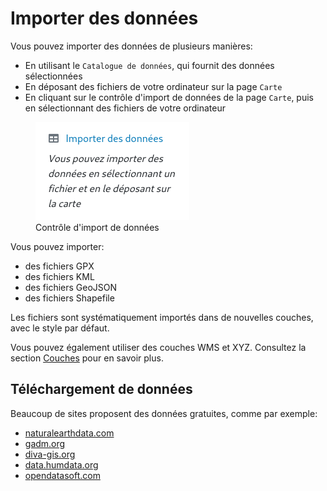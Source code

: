 <a name="data-import"></a>

# Importer des données

Vous pouvez importer des données de plusieurs manières:

- En utilisant le `Catalogue de données`, qui fournit des données sélectionnées
- En déposant des fichiers de votre ordinateur sur la page `Carte`
- En cliquant sur le contrôle d'import de données de la page `Carte`, puis en sélectionnant des fichiers de
  votre ordinateur

<figure>
    <img src="./assets/data-import.png" alt="Contrôle d'import de données"/>
    <figcaption>Contrôle d'import de données</figcaption>
</figure>

Vous pouvez importer:

- des fichiers GPX
- des fichiers KML
- des fichiers GeoJSON
- des fichiers Shapefile

Les fichiers sont systématiquement importés dans de nouvelles couches, avec le style par défaut.

<div class="alert alert-info">
Vous pouvez également utiliser des couches WMS et XYZ.
Consultez la section <a href="#layers">Couches</a> pour en savoir plus.
</div>

## Téléchargement de données

Beaucoup de sites proposent des données gratuites, comme par exemple:

- <a href="http://www.naturalearthdata.com" target="_blank">naturalearthdata.com</a>
- <a href="https://gadm.org" target="_blank">gadm.org</a>
- <a href="https://www.diva-gis.org" target="_blank">diva-gis.org</a>
- <a href="https://data.humdata.org" target="_blank">data.humdata.org</a>
- <a href="https://public.opendatasoft.com/explore" target="_blank">opendatasoft.com</a>
